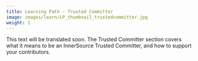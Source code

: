 ```yaml
---
title: Learning Path - Trusted Committer
image: images/learn/LP_thumbnail_trustedcommitter.jpg
weight: 1
---
```

This text will be translated soon.
The Trusted Committer section covers what it means to be an InnerSource Trusted Committer, and how to support your contributors.
<!--- This file autogenerated from https://github.com/InnerSourceCommons/InnerSourceLearningPath/blob/main/scripts -->